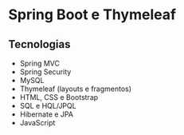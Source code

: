 # Spring Boot e Thymeleaf 

## Tecnologias

- Spring MVC
- Spring Security
- MySQL
- Thymeleaf (layouts e fragmentos)
- HTML, CSS e Bootstrap 
- SQL e HQL/JPQL
- Hibernate e JPA 
- JavaScript
